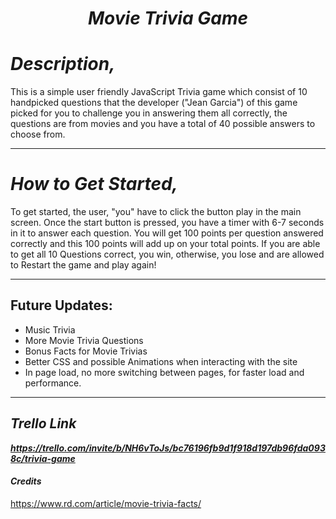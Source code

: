 ***<h1 align="center">Movie Trivia Game</h1>***




# *Description,*
This is a simple user friendly JavaScript Trivia game which consist of 10 handpicked questions that the developer ("Jean Garcia") of this game picked for you to challenge you in answering them all correctly, the questions are from movies and you have a total of 40 possible answers to choose from.
***
# *How to Get Started,* 
  To get started, the user, "you" have to click the button play in the main screen. Once the start button is pressed, you have a timer with 6-7 seconds in it to answer each question. You will get 100 points per question answered correctly and this 100 points will add up on your total points. If you are able to get all 10 Questions correct, you win, otherwise, you lose and are allowed to Restart the game and play again!

***

## Future Updates:
<ul>
  <li>Music Trivia</li>
  <li>More Movie Trivia Questions</li>
  <li>Bonus Facts for Movie Trivias</li>
  <li>Better CSS and possible Animations when interacting with the site</li>
  <li>In page load, no more switching between pages, for faster load and performance.
</ul> 




*** 

## *Trello Link*
***https://trello.com/invite/b/NH6vToJs/bc76196fb9d1f918d197db96fda0938c/trivia-game***

####  *Credits*
https://www.rd.com/article/movie-trivia-facts/